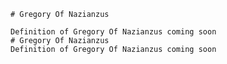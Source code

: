 
    # Gregory Of Nazianzus

    Definition of Gregory Of Nazianzus coming soon
    # Gregory Of Nazianzus
    Definition of Gregory Of Nazianzus coming soon
